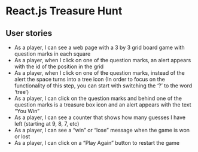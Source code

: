 # React.js Treasure Hunt 

## User stories 

* As a player, I can see a web page with a 3 by 3 grid board game with question marks in each square
* As a player, when I click on one of the question marks, an alert appears with the id of the position in the grid
* As a player, when I click on one of the question marks, instead of the alert the space turns into a tree icon (In order to focus on the functionality of this step, you can start with switching the ‘?’ to the word ‘tree’)
* As a player, I can click on the question marks and behind one of the question marks is a treasure box icon and an alert appears with the text “You Win”
* As a player, I can see a counter that shows how many guesses I have left (starting at 9, 8, 7, etc)
* As a player, I can see a “win” or “lose” message when the game is won or lost
* As a player, I can click on a “Play Again” button to restart the game
